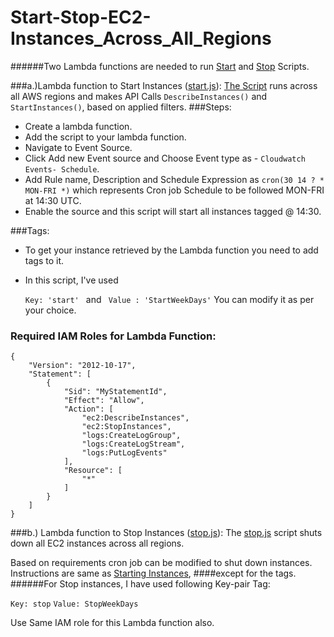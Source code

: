 # Start-Stop-EC2-Instances_Across_All_Regions
######Two Lambda functions are needed to run [Start](start.js) and [Stop](stop.js) Scripts.

###a.)Lambda function to Start Instances ([start.js](start.js)):
[The Script](start.js) runs across all AWS regions and makes API Calls
`DescribeInstances()`
and 
`StartInstances()`, based on applied filters.
###Steps:

*   Create a lambda function.
*   Add the script to your lambda function.
*   Navigate to Event Source.
*   Click Add new Event source and Choose Event type as - `Cloudwatch Events- Schedule`.
*   Add Rule name, Description and Schedule Expression as `cron(30 14 ? * MON-FRI *)` which represents Cron job Schedule to be followed MON-FRI at 14:30 UTC.
*   Enable the source and this script will start all instances tagged @ 14:30.

###Tags:
* To get your instance retrieved by the Lambda function you need to add tags to it.
* In this script, I've used 
  
  ```Key: 'start' ``` and ``` Value : 'StartWeekDays'```
  You can modify it as per your choice.

### Required IAM Roles for Lambda Function:
```
{
    "Version": "2012-10-17",
    "Statement": [
        {
            "Sid": "MyStatementId",
            "Effect": "Allow",
            "Action": [
                "ec2:DescribeInstances",
                "ec2:StopInstances",
                "logs:CreateLogGroup",
                "logs:CreateLogStream",
                "logs:PutLogEvents"
            ],
            "Resource": [
                "*"
            ]
        }
    ]
}
```

###b.) Lambda function to Stop Instances ([stop.js](stop.js)):
The [stop.js](stop.js) script shuts down all EC2 instances across all regions.

Based on requirements cron job can be modified to shut down instances.
Instructions are same as [Starting Instances](https://github.com/jparasha/Start-Stop-EC2-Instances_Across_All_Regions#alambda-function-to-start-instances-startjs), 
####except for the tags.
######For Stop instances, I have used following Key-pair Tag:

`Key: stop`
`Value: StopWeekDays`

Use Same IAM role for this Lambda function also.


